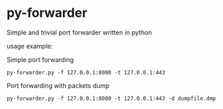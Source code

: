 # py-forwarder
Simple and trivial port forwarder written in python

usage example:

Simple port forwarding

    py-forwarder.py -f 127.0.0.1:8080 -t 127.0.0.1:443

Port forwarding with packets dump

    py-forwarder.py -f 127.0.0.1:8080 -t 127.0.0.1:443 -d dumpfile.dmp



